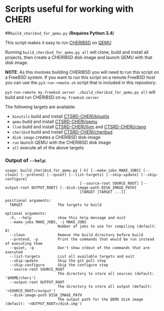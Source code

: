 # Scripts useful for working with CHERI


##`build_cheribsd_for_qemu.py` (**Requires Python 3.4**)

This script makes it easy to run [CHERIBSD](https://github.com/CTSRD-CHERI/cheribsd) on [QEMU](https://github.com/CTSRD-CHERI/qemu)

Running `build_cheribsd_for_qemu.py all` will clone, build and install all projects, then create a CHERIBSD disk image and launch QEMU with that disk image.

**NOTE**: As this involves building CHERIBSD you will need to run this script on a FreeBSD system.
If you want to run this script on a remote FreeBSD host you can use the `py3-run-remote.sh` script that is included in this repository:

`py3-run-remote my.freebsd.server ./build_cheribsd_for_qemu.py all` will build and run CHERIBSD on `my.freebsd.server`

The following targets are available:

- `binutils` build and install [CTSRD-CHERI/binutils](https://github.com/CTSRD-CHERI/binutils)
- `qemu` build and install [CTSRD-CHERI/qemu](https://github.com/CTSRD-CHERI/qemu)
- `llvm` build and install [CTSRD-CHERI/llvm](https://github.com/CTSRD-CHERI/llvm) and [CTSRD-CHERI/clang](https://github.com/CTSRD-CHERI/clang)
- `cheribsd` build and install [CTSRD-CHERI/cheribsd](https://github.com/CTSRD-CHERI/cheribsd)
- `disk-image` creates a CHERIBSD disk-image
- `run` launch QEMU with the CHERIBSD disk image
- `all` execute all of the above targets

### Output of `--help`:

```
usage: build_cheribsd_for_qemu.py [-h] [--make-jobs MAKE_JOBS] [--clean] [--pretend] [--quiet] [--list-targets] [--skip-update] [--skip-configure]
                                  [--source-root SOURCE_ROOT] [--output-root OUTPUT_ROOT] [--disk-image-path DISK_IMAGE_PATH]
                                  [TARGET [TARGET ...]]

positional arguments:
  TARGET                The targets to build

optional arguments:
  -h, --help            show this help message and exit
  --make-jobs MAKE_JOBS, -j MAKE_JOBS
                        Number of jobs to use for compiling (default: 8)
  --clean               Remove the build directory before build
  --pretend, -p         Print the commands that would be run instead of executing them
  --quiet, -q           Don't show stdout of the commands that are executed
  --list-targets        List all available targets and exit
  --skip-update         Skip the git pull step
  --skip-configure      Skip the configure step
  --source-root SOURCE_ROOT
                        The directory to store all sources (default: '$HOME/cheri')
  --output-root OUTPUT_ROOT
                        The directory to store all output (default: '<SOURCE_ROOT>/output')
  --disk-image-path DISK_IMAGE_PATH
                        The output path for the QEMU disk image (default: '<OUTPUT_ROOT>/disk.img')

```


